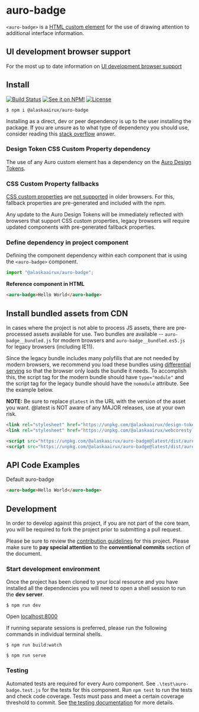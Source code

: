 # auro-badge

`<auro-badge>` is a [HTML custom element](https://developer.mozilla.org/en-US/docs/Web/Web_Components/Using_custom_elements) for the use of drawing attention to additional interface information.

## UI development browser support

For the most up to date information on [UI development browser support](https://auro.alaskaair.com/support/browsersSupport)

## Install

[![Build Status](https://img.shields.io/github/workflow/status/AlaskaAirlines/auro-badge/Test%20and%20publish?branch=master&style=for-the-badge)](https://github.com/AlaskaAirlines/auro-badge/actions?query=workflow%3A%22test+and+publish%22)
[![See it on NPM!](https://img.shields.io/npm/v/@alaskaairux/auro-badge?style=for-the-badge&color=orange)](https://www.npmjs.com/package/@alaskaairux/auro-badge)
[![License](https://img.shields.io/npm/l/@alaskaairux/auro-badge?color=blue&style=for-the-badge)](https://www.apache.org/licenses/LICENSE-2.0)

```shell
$ npm i @alaskaairux/auro-badge
```

Installing as a direct, dev or peer dependency is up to the user installing the package. If you are unsure as to what type of dependency you should use, consider reading this [stack overflow](https://stackoverflow.com/questions/18875674/whats-the-difference-between-dependencies-devdependencies-and-peerdependencies) answer.

### Design Token CSS Custom Property dependency

The use of any Auro custom element has a dependency on the [Auro Design Tokens](https://auro.alaskaair.com/getting-started/developers/design-tokens).

### CSS Custom Property fallbacks

[CSS custom properties](https://developer.mozilla.org/en-US/docs/Web/CSS/Using_CSS_custom_properties) are [not supported](https://auro.alaskaair.com/support/custom-properties) in older browsers. For this, fallback properties are pre-generated and included with the npm.

Any update to the Auro Design Tokens will be immediately reflected with browsers that support CSS custom properties, legacy browsers will require updated components with pre-generated fallback properties.

### Define dependency in project component

Defining the component dependency within each component that is using the `<auro-badge>` component.

```javascript
import "@alaskaairux/auro-badge";
```

**Reference component in HTML**

```html
<auro-badge>Hello World</auro-badge>
```

## Install bundled assets from CDN

In cases where the project is not able to process JS assets, there are pre-processed assets available for use. Two bundles are available -- `auro-badge__bundled.js` for modern browsers and `auro-badge__bundled.es5.js` for legacy browsers (including IE11).

Since the legacy bundle includes many polyfills that are not needed by modern browsers, we recommend you load these bundles using [differential serving](https://philipwalton.com/articles/deploying-es2015-code-in-production-today/) so that the browser only loads the bundle it needs. To accomplish this, the script tag for the modern bundle should have `type="module"` and the script tag for the legacy bundle should have the `nomodule` attribute. See the example below.

**NOTE:** Be sure to replace `@latest` in the URL with the version of the asset you want. @latest is NOT aware of any MAJOR releases, use at your own risk.

```html
<link rel="stylesheet" href="https://unpkg.com/@alaskaairux/design-tokens@latest/dist/tokens/CSSCustomProperties.css" />
<link rel="stylesheet" href="https://unpkg.com/@alaskaairux/webcorestylesheets@latest/dist/bundled/essentials.css" />

<script src="https://unpkg.com/@alaskaairux/auro-badge@latest/dist/auro-badge__bundled.js" type="module"></script>
<script src="https://unpkg.com/@alaskaairux/auro-badge@latest/dist/auro-badge__bundled.es5.js" nomodule></script>
```

## API Code Examples

Default auro-badge

```html
<auro-badge>Hello World</auro-badge>
```

## Development

In order to develop against this project, if you are not part of the core team, you will be required to fork the project prior to submitting a pull request.

Please be sure to review the [contribution guidelines](https://auro.alaskaair.com/getting-started/developers/contributing) for this project. Please make sure to **pay special attention** to the **conventional commits** section of the document.

### Start development environment

Once the project has been cloned to your local resource and you have installed all the dependencies you will need to open a shell session to run the **dev server**.

```shell
$ npm run dev
```

Open [localhost:8000](http://localhost:8000/)

If running separate sessions is preferred, please run the following commands in individual terminal shells.

```shell
$ npm run build:watch

$ npm run serve
```

### Testing
Automated tests are required for every Auro component. See `.\test\auro-badge.test.js` for the tests for this component. Run `npm test` to run the tests and check code coverage. Tests must pass and meet a certain coverage threshold to commit. See [the testing documentation](https://auro.alaskaair.com/support/tests) for more details.
